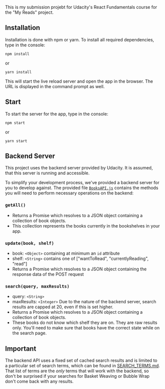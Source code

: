 This is my submission projebt for Udacity's React Fundamentals course for the "My Reads" project.
  
## Installation

Installation is done with npm or yarn. To install all required dependencies, type in the console:

`npm install`

or

`yarn install`

This will start the live reload server and open the app in the browser. The URL is displayed in the command prompt as well. 

## Start
To start the server for the app, type in the console:

`npm start`

or

`yarn start`
  
## Backend Server 
This project uses the backend server provided by Udacity. It is assumed, that this server is running and accessible.

To simplify your development process, we've provided a backend server for you to develop against. The provided file [`BooksAPI.js`](src/BooksAPI.js) contains the methods you will need to perform necessary operations on the backend:

### `getAll()`
* Returns a Promise which resolves to a JSON object containing a collection of book objects.
* This collection represents the books currently in the bookshelves in your app.

### `update(book, shelf)`
* book: `<Object>` containing at minimum an `id` attribute
* shelf: `<String>` contains one of ["wantToRead", "currentlyReading", "read"]  
* Returns a Promise which resolves to a JSON object containing the response data of the POST request

### `search(query, maxResults)`
* query: `<String>`
* maxResults: `<Integer>` Due to the nature of the backend server, search results are capped at 20, even if this is set higher.
* Returns a Promise which resolves to a JSON object containing a collection of book objects.
* These books do not know which shelf they are on. They are raw results only. You'll need to make sure that books have the correct state while on the search page.

## Important
The backend API uses a fixed set of cached search results and is limited to a particular set of search terms, which can be found in [SEARCH_TERMS.md](SEARCH_TERMS.md). That list of terms are the _only_ terms that will work with the backend, so don't be surprised if your searches for Basket Weaving or Bubble Wrap don't come back with any results. 
